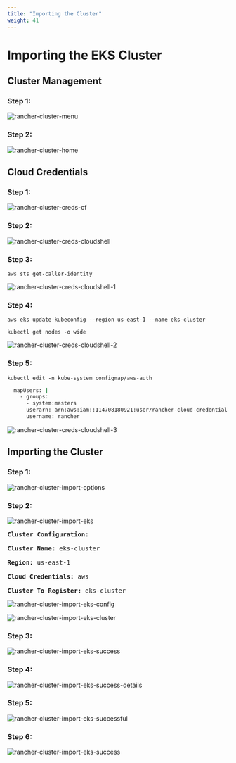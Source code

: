 ```yaml
---
title: "Importing the Cluster"
weight: 41
---
```


# Importing the EKS Cluster

## Cluster Management

### Step 1:

![rancher-cluster-menu](/static/images/content/41-cluster-menu.png)


### Step 2:

![rancher-cluster-home](/static/images/content/41-cluster-home.png)


## Cloud Credentials

### Step 1:

![rancher-cluster-creds-cf](/static/images/content/41-cluster-creds-cf.png)


### Step 2:

![rancher-cluster-creds-cloudshell](/static/images/content/41-cluster-creds-cloudshell.png)


### Step 3:

```
aws sts get-caller-identity
```

![rancher-cluster-creds-cloudshell-1](/static/images/content/41-cluster-creds-cloudshell-1.png)


### Step 4:

```
aws eks update-kubeconfig --region us-east-1 --name eks-cluster
```
```
kubectl get nodes -o wide
```

![rancher-cluster-creds-cloudshell-2](/static/images/content/41-cluster-creds-cloudshell-2.png)


### Step 5:

```
kubectl edit -n kube-system configmap/aws-auth
```

```bash
  mapUsers: |
    - groups:
      - system:masters
      userarn: arn:aws:iam::114708180921:user/rancher-cloud-credential-user
      username: rancher
```

![rancher-cluster-creds-cloudshell-3](/static/images/content/41-cluster-creds-cloudshell-3.png)

## Importing the Cluster

### Step 1:

![rancher-cluster-import-options](/static/images/content/41-cluster-import-options.png)


### Step 2:

![rancher-cluster-import-eks](/static/images/content/41-cluster-import-eks.png)

<pre>
<b>Cluster Configuration:</b>

<b>Cluster Name:</b> eks-cluster

<b>Region:</b> us-east-1

<b>Cloud Credentials:</b> aws

<b>Cluster To Register:</b> eks-cluster
</pre>

![rancher-cluster-import-eks-config](/static/images/content/41-cluster-import-eks-config.png)

![rancher-cluster-import-eks-cluster](/static/images/content/41-cluster-import-eks-cluster.png)


### Step 3:

![rancher-cluster-import-eks-success](/static/images/content/41-cluster-import-eks-success.png)


### Step 4:

![rancher-cluster-import-eks-success-details](/static/images/content/41-cluster-import-eks-success-details.png)


### Step 5:

![rancher-cluster-import-eks-successful](/static/images/content/41-cluster-import-eks-successful.png)


### Step 6:

![rancher-cluster-import-eks-success](/static/images/content/41-cluster-import-eks-details.png)
